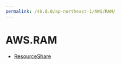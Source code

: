 ```yaml
---
permalink: /48.0.0/ap-northeast-1/AWS/RAM/
---
```


# AWS.RAM



* [ResourceShare](ResourceShare.md)